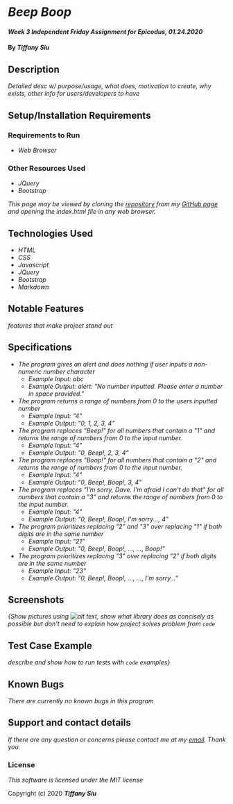 # _Beep Boop_

#### _Week 3 Independent Friday Assignment for Epicodus, 01.24.2020_

#### By _**Tiffany Siu**_

## Description

_Detailed desc w/ purpose/usage, what does, motivation to create, why exists, other info for users/developers to have_

## Setup/Installation Requirements

### Requirements to Run
* _Web Browser_

### Other Resources Used
* _JQuery_
* _Bootstrap_

_This page may be viewed by cloning the [repository](https://github.com/TSiu88/programming-quiz.git) from my [GitHub page](https://github.com/TSiu88) and opening the index.html file in any web browser._

## Technologies Used

* _HTML_
* _CSS_
* _Javascript_
* _JQuery_
* _Bootstrap_
* _Markdown_

## Notable Features
_features that make project stand out_

## Specifications

* _The program gives an alert and does nothing if user inputs a non-numeric number character_
  * _Example Input: abc_
  * _Example Output: alert: "No number inputted. Please enter a number in space provided."_
* _The program returns a range of numbers from 0 to the users inputted number_
  * _Example Input: "4"_
  * _Example Output: "0, 1, 2, 3, 4"_
* _The program replaces "Beep!" for all numbers that contain a "1" and returns the range of numbers from 0 to the input number._
  * _Example Input: "4"_
  * _Example Output: "0, Beep!, 2, 3, 4"_
* _The program replaces "Boop!" for all numbers that contain a "2" and returns the range of numbers from 0 to the input number._
  * _Example Input: "4"_
  * _Example Output: "0, Beep!, Boop!, 3, 4"_
* _The program replaces "I'm sorry, Dave.  I'm afraid I can't do that" for all numbers that contain a "3" and returns the range of numbers from 0 to the input number._
  * _Example Input: "4"_
  * _Example Output: "0, Beep!, Boop!, I'm sorry..., 4"_
* _The program prioritizes replacing "2" and "3" over replacing "1" if both digits are in the same number_
  * _Example Input: "21"_
  * _Example Output: "0, Beep!, Boop!, ..., ..., Boop!"_
* _The program prioritizes replacing "3" over replacing "2" if both digits are in the same number_
  * _Example Input: "23"_
  * _Example Output: "0, Beep!, Boop!, ..., ..., I'm sorry..."_

## Screenshots
_{Show pictures using ![alt text](image.jpg), show what library does as concisely as possible but don't need to explain how project solves problem from `code`_

## Test Case Example
_describe and show how to run tests with `code` examples}_

## Known Bugs

_There are currently no known bugs in this program_

## Support and contact details

_If there are any question or concerns please contact me at my [email](mailto:tsiu88@gmail.com). Thank you._

### License

*This software is licensed under the MIT license*

Copyright (c) 2020 **_Tiffany Siu_**
